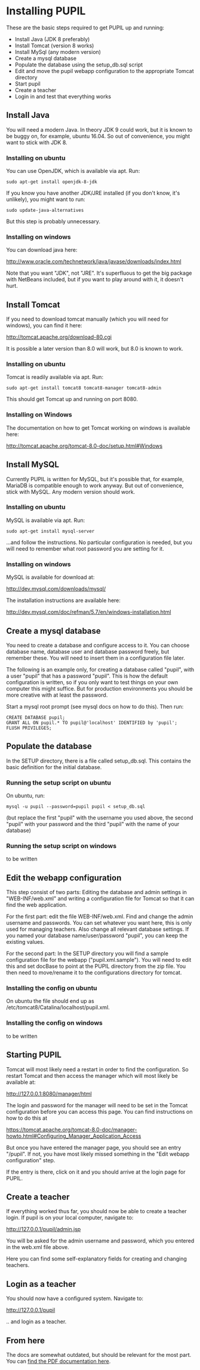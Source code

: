 # Installing PUPIL

These are the basic steps required to get PUPIL up and running:

* Install Java (JDK 8 preferably)
* Install Tomcat (version 8 works)
* Install MySql (any modern version)
* Create a mysql database
* Populate the database using the setup_db.sql script
* Edit and move the pupil webapp configuration to the appropriate Tomcat directory
* Start pupil
* Create a teacher
* Login in and test that everything works

## Install Java

You will need a modern Java. In theory JDK 9 could work, but it is known
to be buggy on, for example, ubuntu 16.04. So out of convenience, you 
might want to stick with JDK 8. 

### Installing on ubuntu

You can use OpenJDK, which is available via apt. Run:

    sudo apt-get install openjdk-8-jdk

If you know you have another JDK/JRE installed (if you don't know, it's
unlikely), you might want to run:

    sudo update-java-alternatives

But this step is probably unnecessary.

### Installing on windows

You can download java here:

http://www.oracle.com/technetwork/java/javase/downloads/index.html

Note that you want "JDK", not "JRE". It's superfluous to get the 
big package with NetBeans included, but if you want to play around
with it, it doesn't hurt. 

## Install Tomcat

If you need to download tomcat manually (which you will need for
windows), you can find it here:

http://tomcat.apache.org/download-80.cgi

It is possible a later version than 8.0 will work, but 8.0 is 
known to work.

### Installing on ubuntu

Tomcat is readily available via apt. Run:

    sudo apt-get install tomcat8 tomcat8-manager tomcat8-admin

This should get Tomcat up and running on port 8080.

### Installing on Windows

The documentation on how to get Tomcat working on windows is
available here:

http://tomcat.apache.org/tomcat-8.0-doc/setup.html#Windows

## Install MySQL

Currently PUPIL is written for MySQL, but it's possible that, 
for example, MariaDB is compatible enough to work anyway. But out of 
convenience, stick with MySQL. Any modern version should work.

### Installing on ubuntu

MySQL is available via apt. Run:

    sudo apt-get install mysql-server

...and follow the instructions. No particular configuration is needed, 
but you will need to remember what root password you are setting for 
it. 

### Installing on windows

MySQL is available for download at:

http://dev.mysql.com/downloads/mysql/

The installation instructions are available here:

http://dev.mysql.com/doc/refman/5.7/en/windows-installation.html

## Create a mysql database

You need to create a database and configure access to it. You can choose
database name, database user and database password freely, but remember
these. You will need to insert them in a configuration file later.

The following is an example only, for creating a database called "pupil",
with a user "pupil" that has a password "pupil". This is how the default
configuration is written, so if you only want to test things on your 
own computer this might suffice. But for production environments you 
should be more creative with at least the password. 

Start a mysql root prompt (see mysql docs on how to do this). Then run:

    CREATE DATABASE pupil;
    GRANT ALL ON pupil.* TO pupil@'localhost' IDENTIFIED by 'pupil';
    FLUSH PRIVILEGES;

## Populate the database

In the SETUP directory, there is a file called setup_db.sql. This 
contains the basic definition for the initial database. 

### Running the setup script on ubuntu

On ubuntu, run:

    mysql -u pupil --password=pupil pupil < setup_db.sql

(but replace the first "pupil" with the username you used above, the 
second "pupil" with your password and the third "pupil" with the name 
of your database)

### Running the setup script on windows

to be written

## Edit the webapp configuration

This step consist of two parts: Editing the database and admin settings
in "WEB-INF/web.xml" and writing a configuration file for Tomcat so that
it can find the web application.

For the first part: edit the file WEB-INF/web.xml. Find and change the
admin username and passwords. You can set whatever you want here, this is
only used for managing teachers. Also change all relevant database 
settings. If you named your database name/user/password "pupil", you can 
keep the existing values.

For the second part:
In the SETUP directory you will find a sample configuration file for the
webapp ("pupil.xml.sample"). You will need to edit this and set docBase
to point at the PUPIL directory from the zip file. You then need to
move/rename it to the configurations directory for tomcat. 

### Installing the config on ubuntu

On ubuntu the file should end up as /etc/tomcat8/Catalina/localhost/pupil.xml.

### Installing the config on windows

to be written

## Starting PUPIL

Tomcat will most likely need a restart in order to find the configuration.
So restart Tomcat and then access the manager which will most likely be
available at:

http://127.0.0.1:8080/manager/html

The login and password for the manager will need to be set in the Tomcat
configuration before you can access this page. You can find instructions
on how to do this at

https://tomcat.apache.org/tomcat-8.0-doc/manager-howto.html#Configuring_Manager_Application_Access

But once you have entered the manager page, you should see an entry 
"/pupil". If not, you have most likely missed something in the "Edit
webapp configuration" step. 

If the entry is there, click on it and you should arrive at the
login page for PUPIL.

## Create a teacher

If everything worked thus far, you should now be able to create a teacher
login. If pupil is on your local computer, navigate to:

http://127.0.0.1/pupil/admin.jsp

You will be asked for the admin username and password, which you entered
in the web.xml file above. 

Here you can find some self-explanatory fields for creating and changing
teachers. 

## Login as a teacher 

You should now have a configured system. Navigate to:

http://127.0.0.1/pupil

.. and login as a teacher. 

## From here

The docs are somewhat outdated, but should be relevant for the most part.
You can [find the PDF documentation here](old_user_manual.pdf).

